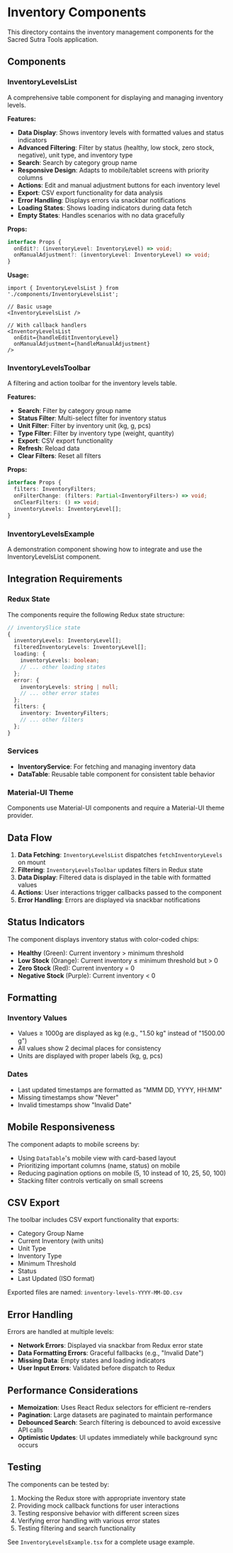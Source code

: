 # Inventory Components

This directory contains the inventory management components for the Sacred Sutra Tools application.

## Components

### InventoryLevelsList

A comprehensive table component for displaying and managing inventory levels.

**Features:**
- **Data Display**: Shows inventory levels with formatted values and status indicators
- **Advanced Filtering**: Filter by status (healthy, low stock, zero stock, negative), unit type, and inventory type
- **Search**: Search by category group name
- **Responsive Design**: Adapts to mobile/tablet screens with priority columns
- **Actions**: Edit and manual adjustment buttons for each inventory level
- **Export**: CSV export functionality for data analysis
- **Error Handling**: Displays errors via snackbar notifications
- **Loading States**: Shows loading indicators during data fetch
- **Empty States**: Handles scenarios with no data gracefully

**Props:**
```typescript
interface Props {
  onEdit?: (inventoryLevel: InventoryLevel) => void;
  onManualAdjustment?: (inventoryLevel: InventoryLevel) => void;
}
```

**Usage:**
```tsx
import { InventoryLevelsList } from './components/InventoryLevelsList';

// Basic usage
<InventoryLevelsList />

// With callback handlers
<InventoryLevelsList
  onEdit={handleEditInventoryLevel}
  onManualAdjustment={handleManualAdjustment}
/>
```

### InventoryLevelsToolbar

A filtering and action toolbar for the inventory levels table.

**Features:**
- **Search**: Filter by category group name
- **Status Filter**: Multi-select filter for inventory status
- **Unit Filter**: Filter by inventory unit (kg, g, pcs)
- **Type Filter**: Filter by inventory type (weight, quantity)
- **Export**: CSV export functionality
- **Refresh**: Reload data
- **Clear Filters**: Reset all filters

**Props:**
```typescript
interface Props {
  filters: InventoryFilters;
  onFilterChange: (filters: Partial<InventoryFilters>) => void;
  onClearFilters: () => void;
  inventoryLevels: InventoryLevel[];
}
```

### InventoryLevelsExample

A demonstration component showing how to integrate and use the InventoryLevelsList component.

## Integration Requirements

### Redux State
The components require the following Redux state structure:
```typescript
// inventorySlice state
{
  inventoryLevels: InventoryLevel[];
  filteredInventoryLevels: InventoryLevel[];
  loading: {
    inventoryLevels: boolean;
    // ... other loading states
  };
  error: {
    inventoryLevels: string | null;
    // ... other error states
  };
  filters: {
    inventory: InventoryFilters;
    // ... other filters
  };
}
```

### Services
- **InventoryService**: For fetching and managing inventory data
- **DataTable**: Reusable table component for consistent table behavior

### Material-UI Theme
Components use Material-UI components and require a Material-UI theme provider.

## Data Flow

1. **Data Fetching**: `InventoryLevelsList` dispatches `fetchInventoryLevels` on mount
2. **Filtering**: `InventoryLevelsToolbar` updates filters in Redux state
3. **Data Display**: Filtered data is displayed in the table with formatted values
4. **Actions**: User interactions trigger callbacks passed to the component
5. **Error Handling**: Errors are displayed via snackbar notifications

## Status Indicators

The component displays inventory status with color-coded chips:
- **Healthy** (Green): Current inventory > minimum threshold
- **Low Stock** (Orange): Current inventory ≤ minimum threshold but > 0
- **Zero Stock** (Red): Current inventory = 0
- **Negative Stock** (Purple): Current inventory < 0

## Formatting

### Inventory Values
- Values ≥ 1000g are displayed as kg (e.g., "1.50 kg" instead of "1500.00 g")
- All values show 2 decimal places for consistency
- Units are displayed with proper labels (kg, g, pcs)

### Dates
- Last updated timestamps are formatted as "MMM DD, YYYY, HH:MM"
- Missing timestamps show "Never"
- Invalid timestamps show "Invalid Date"

## Mobile Responsiveness

The component adapts to mobile screens by:
- Using `DataTable`'s mobile view with card-based layout
- Prioritizing important columns (name, status) on mobile
- Reducing pagination options on mobile (5, 10 instead of 10, 25, 50, 100)
- Stacking filter controls vertically on small screens

## CSV Export

The toolbar includes CSV export functionality that exports:
- Category Group Name
- Current Inventory (with units)
- Unit Type
- Inventory Type
- Minimum Threshold
- Status
- Last Updated (ISO format)

Exported files are named: `inventory-levels-YYYY-MM-DD.csv`

## Error Handling

Errors are handled at multiple levels:
- **Network Errors**: Displayed via snackbar from Redux error state
- **Data Formatting Errors**: Graceful fallbacks (e.g., "Invalid Date")
- **Missing Data**: Empty states and loading indicators
- **User Input Errors**: Validated before dispatch to Redux

## Performance Considerations

- **Memoization**: Uses React Redux selectors for efficient re-renders
- **Pagination**: Large datasets are paginated to maintain performance
- **Debounced Search**: Search filtering is debounced to avoid excessive API calls
- **Optimistic Updates**: UI updates immediately while background sync occurs

## Testing

The components can be tested by:
1. Mocking the Redux store with appropriate inventory state
2. Providing mock callback functions for user interactions
3. Testing responsive behavior with different screen sizes
4. Verifying error handling with various error states
5. Testing filtering and search functionality

See `InventoryLevelsExample.tsx` for a complete usage example.